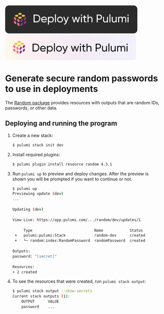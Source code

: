 [![Deploy](../.buttons/deploy-with-pulumi-dark.svg)](https://app.pulumi.com/new?template=https://github.com/pulumi/examples/blob/master/random-yaml/README.md#gh-light-mode-only)
[![Deploy](../.buttons/deploy-with-pulumi-light.svg)](https://app.pulumi.com/new?template=https://github.com/pulumi/examples/blob/master/random-yaml/README.md#gh-dark-mode-only)

# Generate secure random passwords to use in deployments

The [Random package](https://www.pulumi.com/registry/packages/random/api-docs/) provides resources with outputs that are random IDs, passwords, or other data.

## Deploying and running the program

1.  Create a new stack:

    ```bash
    $ pulumi stack init dev
    ```

1.  Install required plugins:

    ```bash
    $ pulumi plugin install resource random 4.3.1
    ```

1.  Run `pulumi up` to preview and deploy changes.  After the preview is shown you will be
    prompted if you want to continue or not.

    ```bash
    $ pulumi up
    Previewing update (dev)
    ...

    Updating (dev)

    View Live: https://app.pulumi.com/.../random/dev/updates/1

         Type                            Name            Status
     +   pulumi:pulumi:Stack             random-dev      created
     +   └─ random:index:RandomPassword  randomPassword  created

    Outputs:
    password: "[secret]"

    Resources:
    + 2 created
    ```

1.  To see the resources that were created, run `pulumi stack output`:

    ```bash
    $ pulumi stack output --show-secrets
    Current stack outputs (1):
        OUTPUT      VALUE
        password    ...
    ```
